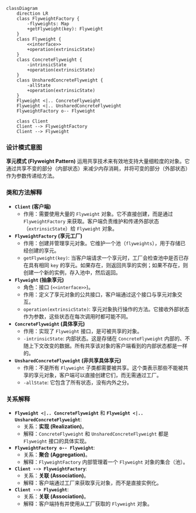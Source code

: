 ```mermaid
classDiagram
    direction LR
    class FlyweightFactory {
        -flyweights: Map
        +getFlyweight(key): Flyweight
    }
    class Flyweight {
        <<interface>>
        +operation(extrinsicState)
    }
    class ConcreteFlyweight {
        -intrinsicState
        +operation(extrinsicState)
    }
    class UnsharedConcreteFlyweight {
        -allState
        +operation(extrinsicState)
    }
    Flyweight <|.. ConcreteFlyweight
    Flyweight <|.. UnsharedConcreteFlyweight
    FlyweightFactory o-- Flyweight

    class Client
    Client --> FlyweightFactory
    Client --> Flyweight
```

### 设计模式意图

**享元模式 (Flyweight Pattern)** 运用共享技术来有效地支持大量细粒度的对象。它通过共享不变的部分（内部状态）来减少内存消耗，并将可变的部分（外部状态）作为参数传递给方法。

### 类和方法解释

*   **`Client` (客户端)**
    *   作用：需要使用大量的 `Flyweight` 对象。它不直接创建，而是通过 `FlyweightFactory` 来获取。客户端负责维护和传递外部状态（`extrinsicState`）给 `Flyweight` 对象。
*   **`FlyweightFactory` (享元工厂)**
    *   作用：创建并管理享元对象。它维护一个池（`flyweights`），用于存储已经创建的享元。
    *   `getFlyweight(key)`: 当客户端请求一个享元时，工厂会检查池中是否已存在具有相同 `key` 的享元。如果存在，则返回共享的实例；如果不存在，则创建一个新的实例，存入池中，然后返回。
*   **`Flyweight` (抽象享元)**
    *   角色：接口 (`<<interface>>`)。
    *   作用：定义了享元对象的公共接口，客户端通过这个接口与享元对象交互。
    *   `operation(extrinsicState)`: 享元对象执行操作的方法。它接收外部状态作为参数，这些状态在每次调用时都可能不同。
*   **`ConcreteFlyweight` (具体享元)**
    *   作用：实现了 `Flyweight` 接口，是可被共享的对象。
    *   `-intrinsicState`: 内部状态。这是存储在 `ConcreteFlyweight` 内部的、不随上下文改变的数据。所有共享该对象的客户端看到的内部状态都是一样的。
*   **`UnsharedConcreteFlyweight` (非共享具体享元)**
    *   作用：不是所有 `Flyweight` 子类都需要被共享。这个类表示那些不能被共享的享元对象，客户端可以直接创建它们，而无需通过工厂。
    *   `-allState`: 它包含了所有状态，没有内外之分。

### 关系解释

*   **`Flyweight <|.. ConcreteFlyweight`** 和 **`Flyweight <|.. UnsharedConcreteFlyweight`**:
    *   关系：**实现 (Realization)**。
    *   解释：`ConcreteFlyweight` 和 `UnsharedConcreteFlyweight` 都是 `Flyweight` 接口的具体实现。
*   **`FlyweightFactory o-- Flyweight`**:
    *   关系：**聚合 (Aggregation)**。
    *   解释：`FlyweightFactory` 内部管理着一个 `Flyweight` 对象的集合（池）。
*   **`Client --> FlyweightFactory`**:
    *   关系：**关联 (Association)**。
    *   解释：客户端通过工厂来获取享元对象，而不是直接实例化。
*   **`Client --> Flyweight`**:
    *   关系：**关联 (Association)**。
    *   解释：客户端持有并使用从工厂获取的 `Flyweight` 对象。